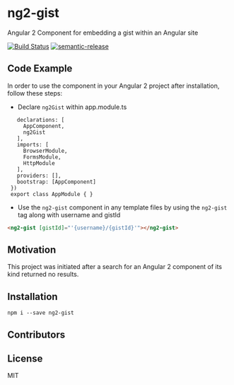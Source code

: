 # ng2-gist
Angular 2 Component for embedding a gist within an Angular site

[![Build Status](https://travis-ci.org/jasonhodges/ng2-gist.svg?branch=master)](https://travis-ci.org/jasonhodges/ng2-gist) 
[![semantic-release](https://img.shields.io/badge/%20%20%F0%9F%93%A6%F0%9F%9A%80-semantic--release-e10079.svg)](https://github.com/semantic-release/semantic-release)


## Code Example

In order to use the component in your Angular 2 project after installation, follow these steps:

- Declare `ng2Gist` within app.module.ts

 ```@NgModule({
    declarations: [
      AppComponent,
      ng2Gist
    ],
    imports: [
      BrowserModule,
      FormsModule,
      HttpModule
    ],
    providers: [],
    bootstrap: [AppComponent]
  })
  export class AppModule { }
  ```
- Use the `ng2-gist` component in any template files by using the `ng2-gist` tag along with username and gistId 
```html
<ng2-gist [gistId]="'{username}/{gistId}'"></ng2-gist>
```

## Motivation
This project was initiated after a search for an Angular 2 component of its kind returned no results.

## Installation

`npm i --save ng2-gist`

## Contributors

## License 
MIT
